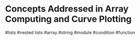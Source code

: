 # Concepts Addressed in Array Computing and Curve Plotting
#lists
#nested lists
#array
#string
#module
#condition
#function
